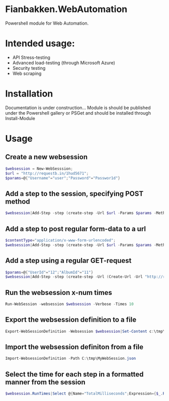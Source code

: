 # Fianbakken.WebAutomation

Powershell module for Web Automation. 

# Intended usage:

* API Stress-testing 
* Advanced load-testing (through Microsoft Azure)
* Security testing 
* Web scraping


# Installation
Documentation is under construction... Module is should be published under the Powershell gallery or PSGet and should be installed through Install-Module

# Usage

## Create a new websession
```powershell
$websession = New-WebSesssion;
$url = "http://requestb.in/1hud5671";
$params=@{"Username"="user";"Password"="Passwor1d"} 
```
## Add a step to the session, specifying POST method
```powershell
$websession|Add-Step -step (create-step -Url $url -Params $params -Method POST)
```

## Add a step to post regular form-data to a url
```powershell
$contentType="application/x-www-form-urlencoded";
$websession|Add-Step -step (create-step -Url $url -Params $params -Method POST -ContentType $contentType)
```

## Add a step using a regular GET-request 

```powershell
$params=@{"UserId"="12";"AlbumId"="11"} 
$websession|Add-Step -step (create-step -Url (Create-Url -Url "http://requestb.in/1hud5671" -Params $params);
```

## Run the websession x-num times
```powershell
Run-WebSession -websession $websession -Verbose -Times 10
```
## Export the websession definition to a file
```powershell
Export-WebSessionDefinition -Websession $websession|Set-Content c:\tmp\MyWebSession.json
```

## Import the websession definiton from a file
```powershell
Import-WebsessionDefinition -Path C:\tmp\MyWebSession.json
```

## Select the time for each step in a formatted manner from the session
```powershell
$websession.RunTimes|Select @{Name="TotalMilliseconds";Expression={$_.ResponseTime.TotalMilliseconds}}, @{Name="Url";Expression={$websession.Steps[$_.StepIndex].Url}}, @{Name="Method";Expression={$websession.Steps[$_.StepIndex].Method}}
```

